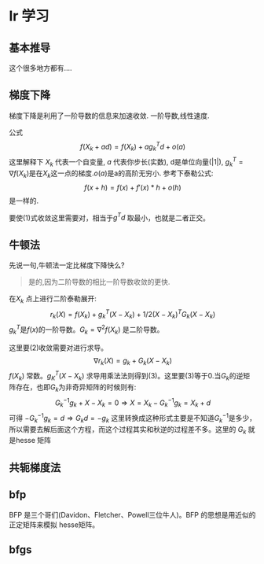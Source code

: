 # lr 学习 

## 基本推导

这个很多地方都有.... 

## 梯度下降



梯度下降是利用了一阶导数的信息来加速收敛. 一阶导数,线性速度.

公式
$$
f(X_k + ad) = f(X_k) + ag_k^Td+ o(a)         \tag{1}
$$
这里解释下 $X_k$ 代表一个自变量, $a$ 代表你步长(实数), d是单位向量(|1|), $g_k^T = \nabla f(X_k)$是在$X_k$这一点的梯度.$o(a)$是a的高阶无穷小. 参考下泰勒公式:
$$
f(x+h) = f(x) + f'(x)*h + o(h)
$$
是一样的.

要使(1)式收敛这里需要对，相当于$g^Td$ 取最小，也就是二者正交。

## 牛顿法

先说一句,牛顿法一定比梯度下降快么?

> 是的,因为二阶导数的相比一阶导数收敛的更快.

在$X_k$ 点上进行二阶泰勒展开:
$$
r_k(X)=f(X_k) + g_k^T(X-X_k) +1/2(X-X_k)^TG_k(X-X_k) \tag{2}
$$
$g_k^T$是$f(x)$的一阶导数。$G_k=\nabla^2 f(X_k)$ 是二阶导数。

这里要(2)收敛需要对进行求导。
$$
\nabla r_k(X) = g_k + G_k(X-X_k) \tag{3}
$$
$f(X_k)$ 常数。$g_K^T(X-X_k)$ 求导用乘法法则得到(3)。这里要(3)等于0.当$G_k$的逆矩阵存在，也即$G_k$为非奇异矩阵的时候则有:
$$
G_k^{-1}g_k + X-X_k=0 \Rightarrow
X=X_k-G_k^{-1}g_k = X_k+d
$$
可得 $-G_k^{-1}g_k=d \Rightarrow G_k d=-g_k$ 这里转换成这种形式主要是不知道$G_k^{-1}$是多少，所以需要去解后面这个方程，而这个过程其实和秋逆的过程差不多。这里的 $G_k$ 就是hesse 矩阵



## 共轭梯度法



## bfp

BFP 是三个哥们(Davidon、Fletcher、Powell三位牛人)。BFP 的思想是用近似的正定矩阵来模拟 hesse矩阵。

## bfgs

